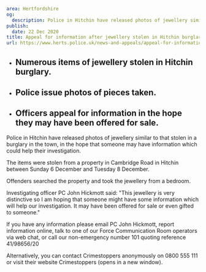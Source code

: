 ```yaml
area: Hertfordshire
og:
  description: Police in Hitchin have released photos of jewellery similar to that stolen in a burglary in the town, in the hope that someone may have information which could help their investigation.
publish:
  date: 22 Dec 2020
title: Appeal for information after jewellery stolen in Hitchin burglary
url: https://www.herts.police.uk/news-and-appeals/appeal-for-information-after-jewellery-stolen-in-hitchin-burglary-0124g
```

* ## Numerous items of jewellery stolen in Hitchin burglary.

 * ## Police issue photos of pieces taken.

 * ## Officers appeal for information in the hope they may have been offered for sale.

Police in Hitchin have released photos of jewellery similar to that stolen in a burglary in the town, in the hope that someone may have information which could help their investigation.

The items were stolen from a property in Cambridge Road in Hitchin between Sunday 6 December and Tuesday 8 December.

Offenders searched the property and took the jewellery from a bedroom.

Investigating officer PC John Hickmott said: "This jewellery is very distinctive so I am hoping that someone might have some information which will help our investigation. It may have been offered for sale or even gifted to someone."

If you have any information please email PC John Hickmott, report information online, talk to one of our Force Communication Room operators via web chat, or call our non-emergency number 101 quoting reference 41/98656/20

Alternatively, you can contact Crimestoppers anonymously on 0800 555 111 or visit their website Crimestoppers (opens in a new window).
